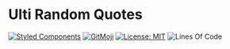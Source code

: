 # Ulti Random Quotes

[![Styled Components](https://img.shields.io/badge/style-%F0%9F%92%85%20styled--components-orange.svg?colorB=daa357&colorA=db748e)](https://github.com/styled-components/styled-components)
[![GitMoji](https://img.shields.io/badge/Gitmoji-%F0%9F%8E%A8%20-FFDD67.svg)](https://gitmoji.dev)
[![License: MIT](https://img.shields.io/badge/License-MIT-blue.svg)](https://opensource.org/licenses/MIT)
![Lines Of Code](https://img.shields.io/tokei/lines/github.com/UltiRequiem/ulti-random-quotes?color=blue&label=Total%20Lines)
